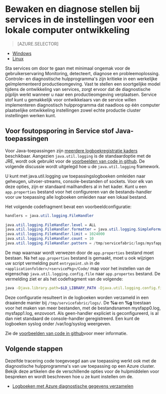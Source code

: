 <properties
   pageTitle="Lokaal bewaken en diagnose stellen bij services geschreven met Azure-Service stof | Microsoft Azure"
   description="Informatie over het bewaken en diagnose stellen bij uw services geschreven met Microsoft Azure-Service stof op een computer plaatselijke ontwikkeling."
   services="service-fabric"
   documentationCenter=".net"
   authors="mani-ramaswamy"
   manager="timlt"
   editor=""/>

<tags
   ms.service="service-fabric"
   ms.devlang="dotnet"
   ms.topic="article"
   ms.tgt_pltfrm="NA"
   ms.workload="NA"
   ms.date="09/24/2016"
   ms.author="subramar"/>


# <a name="monitor-and-diagnose-services-in-a-local-machine-development-setup"></a>Bewaken en diagnose stellen bij services in de instellingen voor een lokale computer ontwikkeling


> [AZURE.SELECTOR]
- [Windows](service-fabric-diagnostics-how-to-monitor-and-diagnose-services-locally.md)
- [Linux](service-fabric-diagnostics-how-to-monitor-and-diagnose-services-locally-linux.md)

Sta services om door te gaan met minimaal ongemak voor de gebruikerservaring Monitoring, detecteert, diagnose en probleemoplossing. Controle- en diagnostische hulpprogramma's zijn kritieke in een werkelijke geïmplementeerd productieomgeving. Vast te stellen een soortgelijke model tijdens de ontwikkeling van services, zorgt ervoor dat de diagnostische pijplijn werkt wanneer u naar een productieomgeving verplaatsen. Service stof kunt u gemakkelijk voor ontwikkelaars van de service willen implementeren diagnostisch hulpprogramma dat naadloos op één computer plaatselijke ontwikkeling instellingen zowel echte productie cluster instellingen werken kunt.


## <a name="debugging-service-fabric-java-applications"></a>Voor foutopsporing in Service stof Java-toepassingen

Voor Java-toepassingen zijn [meerdere logboekregistratie kaders](http://en.wikipedia.org/wiki/Java_logging_framework) beschikbaar. Aangezien `java.util.logging` is de standaardoptie met de JRE, wordt ook gebruikt voor de [voorbeelden van code in github](http://github.com/Azure-Samples/service-fabric-java-getting-started).  De volgende discussie wordt uitgelegd hoe u de `java.util.logging` framework. 
 
U kunt met java.util.logging uw toepassingslogboeken omleiden naar geheugen, uitvoer-streams, console-bestanden of sockets. Voor elk van deze opties, zijn er standaard mailhandlers al in het kader. Kunt u een `app.properties` bestand voor het configureren van de bestands-handler voor uw toepassing alle logboeken omleiden naar een lokaal bestand. 

Het volgende codefragment bevat een voorbeeldconfiguratie: 

```java 
handlers = java.util.logging.FileHandler
 
java.util.logging.FileHandler.level = ALL
java.util.logging.FileHandler.formatter = java.util.logging.SimpleFormatter
java.util.logging.FileHandler.limit = 1024000
java.util.logging.FileHandler.count = 10
java.util.logging.FileHandler.pattern = /tmp/servicefabric/logs/mysfapp%u.%g.log             
```

De map waarnaar wordt verwezen door de `app.properties` bestand moet bestaan. Na het `app.properties` bestand is gemaakt, moet u ook wijzigen uw script vermelding punt `entrypoint.sh` in de `<applicationfolder>/<servicePkg>/Code/` map voor het instellen van de eigenschap `java.util.logging.config.file` naar `app.propertes` bestand. De vermelding ziet er als het codefragment van de volgende:

```sh 
java -Djava.library.path=$LD_LIBRARY_PATH -Djava.util.logging.config.file=<path to app.properties> -jar <service name>.jar
```
 
 
Deze configuratie resulteert in de logboeken worden verzameld in een draaiende manier bij `/tmp/servicefabric/logs/`. De **%u** en **%g** toestaan voor het maken van meer bestanden, met de bestandsnamen mysfapp0.log, mysfapp1.log, enzovoort. Als geen-handler expliciet is geconfigureerd, is al dan niet standaard de console-handler geregistreerd. Een kunt de logboeken syslog onder /var/log/syslog weergeven.
 
Zie de [voorbeelden van code in github](http://github.com/Azure-Samples/service-fabric-java-getting-started)voor meer informatie.  



## <a name="next-steps"></a>Volgende stappen
Dezelfde tracering code toegevoegd aan uw toepassing werkt ook met de diagnostische hulpprogramma's van uw toepassing op een Azure cluster. Bekijk deze artikelen die de verschillende opties voor de hulpmiddelen voor bespreken en wordt beschreven hoe u ze kunt instellen om de.
* [Logboeken met Azure diagnostische gegevens verzamelen](service-fabric-diagnostics-how-to-setup-lad.md)
